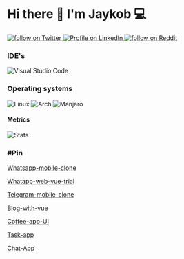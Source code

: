 # Hi there 👋 I'm Jaykob 💻

<a href="https://twitter.com/jaykob_w">
  <img src="https://img.shields.io/badge/jaykob_w-%231DA1F2.svg?style=for-the-badge&logo=Twitter&logoColor=white" alt="follow on Twitter">
</a>

<a href="https://www.linkedin.com/in/jacob-watenga-81496b136/">
  <img src="https://img.shields.io/badge/linkedin-%230077B5.svg?style=for-the-badge&logo=linkedin&logoColor=white" alt="Profile on LinkedIn">
</a>

<a href="https://www.reddit.com/user/jaykobpc">
  <img src="https://img.shields.io/badge/Reddit-FF4500?style=for-the-badge&logo=reddit&logoColor=white" alt="follow on Reddit">
</a>

### IDE's

![Visual Studio Code](https://img.shields.io/badge/Visual%20Studio%20Code-0078d7.svg?style=for-the-badge&logo=visual-studio-code&logoColor=white)

### Operating systems

![Linux](https://img.shields.io/badge/Linux-FCC624?style=for-the-badge&logo=linux&logoColor=black)
![Arch](https://img.shields.io/badge/Arch%20Linux-1793D1?logo=arch-linux&logoColor=fff&style=for-the-badge)
![Manjaro](https://img.shields.io/badge/Manjaro-35BF5C?style=for-the-badge&logo=Manjaro&logoColor=white)

#### Metrics
![Stats](https://komarev.com/ghpvc/?username=jaykobpc&color=green)

### #Pin
[Whatsapp-mobile-clone](https://jaykobpc.github.io/vuewhatsappmobile/index.html#/)

[Whatapp-web-vue-trial](https://jaykobpc.github.io/vuewhatsappweb/index.html)

[Telegram-mobile-clone](https://jaykobpc.github.io/telegramvuemobile/#/)

[Blog-with-vue](https://jaykobpc.github.io/vueblogapp/#/)

[Coffee-app-UI](https://jaykobpc.github.io/coffeeapp/index.html#/)

[Task-app](https://jaykobpc.github.io/task-app/index.html)

[Chat-App](https://jaykobpc.github.io/vuechatapp/#/)
